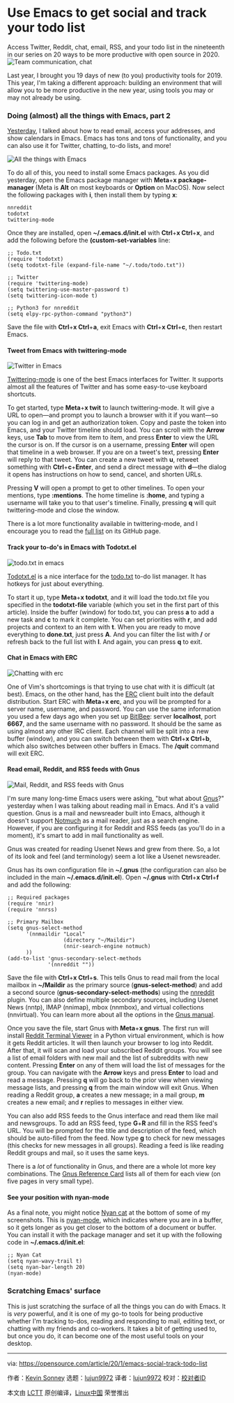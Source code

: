 [#]: collector: (lujun9972)
[#]: translator: (lujun9972)
[#]: reviewer: ( )
[#]: publisher: ( )
[#]: url: ( )
[#]: subject: (Use Emacs to get social and track your todo list)
[#]: via: (https://opensource.com/article/20/1/emacs-social-track-todo-list)
[#]: author: (Kevin Sonney https://opensource.com/users/ksonney)

Use Emacs to get social and track your todo list
======
Access Twitter, Reddit, chat, email, RSS, and your todo list in the
nineteenth in our series on 20 ways to be more productive with open
source in 2020.
![Team communication, chat][1]

Last year, I brought you 19 days of new (to you) productivity tools for 2019. This year, I'm taking a different approach: building an environment that will allow you to be more productive in the new year, using tools you may or may not already be using.

### Doing (almost) all the things with Emacs, part 2

[Yesterday][2], I talked about how to read email, access your addresses, and show calendars in Emacs. Emacs has tons and tons of functionality, and you can also use it for Twitter, chatting, to-do lists, and more!

![All the things with Emacs][3]

To do all of this, you need to install some Emacs packages. As you did yesterday, open the Emacs package manager with **Meta**+**x package-manager** (Meta is **Alt** on most keyboards or **Option** on MacOS). Now select the following packages with **i**, then install them by typing **x**:


```
nnreddit
todotxt
twittering-mode
```

Once they are installed, open **~/.emacs.d/init.el** with **Ctrl**+**x Ctrl**+**x**, and add the following before the **(custom-set-variables** line:


```
;; Todo.txt
(require 'todotxt)
(setq todotxt-file (expand-file-name "~/.todo/todo.txt"))

;; Twitter
(require 'twittering-mode)
(setq twittering-use-master-password t)
(setq twittering-icon-mode t)

;; Python3 for nnreddit
(setq elpy-rpc-python-command "python3")
```

Save the file with **Ctrl**+**x Ctrl**+**a**, exit Emacs with **Ctrl**+**x Ctrl**+**c**, then restart Emacs.

#### Tweet from Emacs with twittering-mode

![Twitter in Emacs][4]

[Twittering-mode][5] is one of the best Emacs interfaces for Twitter. It supports almost all the features of Twitter and has some easy-to-use keyboard shortcuts.

To get started, type **Meta**+**x twit** to launch twittering-mode. It will give a URL to open—and prompt you to launch a browser with it if you want—so you can log in and get an authorization token. Copy and paste the token into Emacs, and your Twitter timeline should load. You can scroll with the **Arrow** keys, use **Tab** to move from item to item, and press **Enter** to view the URL the cursor is on. If the cursor is on a username, pressing **Enter** will open that timeline in a web browser. If you are on a tweet's text, pressing **Enter** will reply to that tweet. You can create a new tweet with **u**, retweet something with **Ctrl**+**c**+**Enter**, and send a direct message with **d**—the dialog it opens has instructions on how to send, cancel, and shorten URLs.

Pressing **V** will open a prompt to get to other timelines. To open your mentions, type **:mentions**. The home timeline is **:home**, and typing a username will take you to that user's timeline. Finally, pressing **q** will quit twittering-mode and close the window.

There is a lot more functionality available in twittering-mode, and I encourage you to read the [full list][6] on its GitHub page.

#### Track your to-do's in Emacs with Todotxt.el

![todo.txt in emacs][7]

[Todotxt.el][8] is a nice interface for the [todo.txt][9] to-do list manager. It has hotkeys for just about everything.

To start it up, type **Meta**+**x todotxt**, and it will load the todo.txt file you specified in the **todotxt-file** variable (which you set in the first part of this article). Inside the buffer (window) for todo.txt, you can press **a** to add a new task and **c** to mark it complete. You can set priorities with **r**, and add projects and context to an item with **t**. When you are ready to move everything to **done.txt**, just press **A**. And you can filter the list with **/** or refresh back to the full list with **l**. And again, you can press **q** to exit.

#### Chat in Emacs with ERC

![Chatting with erc][10]

One of Vim's shortcomings is that trying to use chat with it is difficult (at best). Emacs, on the other hand, has the [ERC][11] client built into the default distribution. Start ERC with **Meta**+**x erc**, and you will be prompted for a server name, username, and password. You can use the same information you used a few days ago when you set up [BitlBee][12]: server **localhost**, port **6667**, and the same username with no password. It should be the same as using almost any other IRC client. Each channel will be split into a new buffer (window), and you can switch between them with **Ctrl**+**x Ctrl**+**b**, which also switches between other buffers in Emacs. The **/quit** command will exit ERC.

#### Read email, Reddit, and RSS feeds with Gnus

![Mail, Reddit, and RSS feeds with Gnus][13]

I'm sure many long-time Emacs users were asking, "but what about [Gnus][14]?" yesterday when I was talking about reading mail in Emacs. And it's a valid question. Gnus is a mail and newsreader built into Emacs, although it doesn't support [Notmuch][15] as a mail reader, just as a search engine. However, if you are configuring it for Reddit and RSS feeds (as you'll do in a moment), it's smart to add in mail functionality as well.

Gnus was created for reading Usenet News and grew from there. So, a lot of its look and feel (and terminology) seem a lot like a Usenet newsreader.

Gnus has its own configuration file in **~/.gnus** (the configuration can also be included in the main **~/.emacs.d/init.el**). Open **~/.gnus** with **Ctrl**+**x Ctrl**+**f** and add the following:


```
;; Required packages
(require 'nnir)
(require 'nnrss)

;; Primary Mailbox
(setq gnus-select-method
      '(nnmaildir "Local"
                  (directory "~/Maildir")
                  (nnir-search-engine notmuch)
      ))
(add-to-list 'gnus-secondary-select-methods
             '(nnreddit ""))
```

Save the file with **Ctrl**+**x Ctrl**+**s**. This tells Gnus to read mail from the local mailbox in **~/Maildir** as the primary source (**gnus-select-method**) and add a second source (**gnus-secondary-select-methods**) using the [nnreddit][16] plugin. You can also define multiple secondary sources, including Usenet News (nntp), IMAP (nnimap), mbox (nnmbox), and virtual collections (nnvirtual). You can learn more about all the options in the [Gnus manual][17].

Once you save the file, start Gnus with **Meta**+**x gnus**. The first run will install [Reddit Terminal Viewer][18] in a Python virtual environment, which is how it gets Reddit articles. It will then launch your browser to log into Reddit. After that, it will scan and load your subscribed Reddit groups. You will see a list of email folders with new mail and the list of subreddits with new content. Pressing **Enter** on any of them will load the list of messages for the group. You can navigate with the **Arrow** keys and press **Enter** to load and read a message. Pressing **q** will go back to the prior view when viewing message lists, and pressing **q** from the main window will exit Gnus. When reading a Reddit group, **a** creates a new message; in a mail group, **m** creates a new email; and **r** replies to messages in either view.

You can also add RSS feeds to the Gnus interface and read them like mail and newsgroups. To add an RSS feed, type **G**+**R** and fill in the RSS feed's URL. You will be prompted for the title and description of the feed, which should be auto-filled from the feed. Now type **g** to check for new messages (this checks for new messages in all groups). Reading a feed is like reading Reddit groups and mail, so it uses the same keys.

There is a _lot_ of functionality in Gnus, and there are a whole lot more key combinations. The [Gnus Reference Card][19] lists all of them for each view (on five pages in very small type).

#### See your position with nyan-mode

As a final note, you might notice [Nyan cat][20] at the bottom of some of my screenshots. This is [nyan-mode][21], which indicates where you are in a buffer, so it gets longer as you get closer to the bottom of a document or buffer. You can install it with the package manager and set it up with the following code in **~/.emacs.d/init.el**:


```
;; Nyan Cat
(setq nyan-wavy-trail t)
(setq nyan-bar-length 20)
(nyan-mode)
```

### Scratching Emacs' surface

This is just scratching the surface of all the things you can do with Emacs. It is _very_ powerful, and it is one of my go-to tools for being productive whether I'm tracking to-dos, reading and responding to mail, editing text, or chatting with my friends and co-workers. It takes a bit of getting used to, but once you do, it can become one of the most useful tools on your desktop.

--------------------------------------------------------------------------------

via: https://opensource.com/article/20/1/emacs-social-track-todo-list

作者：[Kevin Sonney][a]
选题：[lujun9972][b]
译者：[lujun9972](https://github.com/lujun9972)
校对：[校对者ID](https://github.com/校对者ID)

本文由 [LCTT](https://github.com/LCTT/TranslateProject) 原创编译，[Linux中国](https://linux.cn/) 荣誉推出

[a]: https://opensource.com/users/ksonney
[b]: https://github.com/lujun9972
[1]: https://opensource.com/sites/default/files/styles/image-full-size/public/lead-images/talk_chat_team_mobile_desktop.png?itok=d7sRtKfQ (Team communication, chat)
[2]: https://opensource.com/article/20/1/emacs-mail-calendar
[3]: https://opensource.com/sites/default/files/uploads/productivity_19-1.png (All the things with Emacs)
[4]: https://opensource.com/sites/default/files/uploads/productivity_19-2.png (Twitter in Emacs)
[5]: https://github.com/hayamiz/twittering-mode
[6]: https://github.com/hayamiz/twittering-mode#features
[7]: https://opensource.com/sites/default/files/uploads/productivity_19-3.png (todo.txt in emacs)
[8]: https://github.com/rpdillon/todotxt.el
[9]: http://todotxt.org/
[10]: https://opensource.com/sites/default/files/uploads/productivity_19-4.png (Chatting with erc)
[11]: https://www.gnu.org/software/emacs/manual/html_mono/erc.html
[12]: https://opensource.com/article/20/1/open-source-chat-tool
[13]: https://opensource.com/sites/default/files/uploads/productivity_19-5.png (Mail, Reddit, and RSS feeds with Gnus)
[14]: https://www.gnus.org/
[15]: https://opensource.com/article/20/1/organize-email-notmuch
[16]: https://github.com/dickmao/nnreddit
[17]: https://www.gnus.org/manual/gnus.html
[18]: https://pypi.org/project/rtv/
[19]: https://www.gnu.org/software/emacs/refcards/pdf/gnus-refcard.pdf
[20]: http://www.nyan.cat/
[21]: https://github.com/TeMPOraL/nyan-mode
